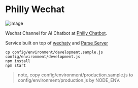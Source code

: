 # Philly Wechat

![image](https://cloud.githubusercontent.com/assets/3538629/19137472/b0855adc-8ba6-11e6-90e6-69c571be3bab.png)

Wechat Channel for AI Chatbot at [Philly Chatbot](https://github.com/snaplingo-org/chatbot-mvp).

Service built on top of [wechaty](https://github.com/wechaty/wechaty) and [Parse Server](https://parseplatform.github.io/#server)

```
cp config/environment/development.sample.js config/environment/development.js
npm install
npm start
```

> note, copy config/environment/production.sample.js to config/environment/production.js by NODE_ENV.

